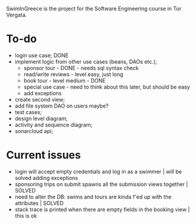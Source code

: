SwimInGreece is the project for the Software Engineering course in Tor Vergata.

# To-do
- login use case; DONE
- implement logic from other use cases (beans, DAOs etc.);
  - sponsor tour - DONE - needs sql syntax check
  - read/write reviews - level easy, just long
  - book tour - level medium - DONE
  - special use case - need to think about this later, but should be easy
  - add exceptions
- create second view;
- add file system DAO on users maybe?
- test cases;
- design level diagram;
- activity and sequence diagram;
- sonarcloud api;

# Current issues
- login will accept empty credentials and log in as a swimmer | will be solved adding exceptions
- sponsoring trips on submit spawns all the submission views together | SOLVED
- need to alter the DB: swims and tours are kinda f'ed up with the attributes | SOLVED
- stack trace is printed when there are empty fields in the booking view | this is ok
